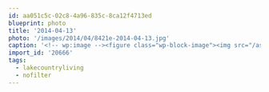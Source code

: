 ```yaml
---
id: aa051c5c-02c8-4a96-835c-8ca12f4713ed
blueprint: photo
title: '2014-04-13'
photo: '/images/2014/04/8421e-2014-04-13.jpg'
caption: '<!-- wp:image --><figure class="wp-block-image"><img src="/assets/images/2014/04/8421e-2014-04-13.jpg" /></figure><!-- /wp:image --><!-- wp:paragraph --><p>That view. #lakecountryliving #nofilter</p><!-- /wp:paragraph -->'
import_id: '20666'
tags:
  - lakecountryliving
  - nofilter
---
```

